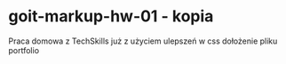# goit-markup-hw-01 - kopia
Praca domowa z TechSkills już z użyciem ulepszeń w css 
dołożenie pliku portfolio
